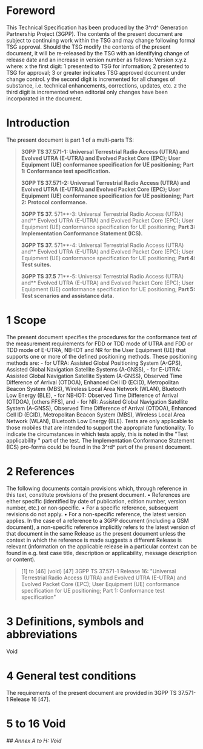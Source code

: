 # Foreword
This Technical Specification has been produced by the 3^rd^ Generation
Partnership Project (3GPP).
The contents of the present document are subject to continuing work within the
TSG and may change following formal TSG approval. Should the TSG modify the
contents of the present document, it will be re-released by the TSG with an
identifying change of release date and an increase in version number as
follows:
Version x.y.z
where:
x the first digit:
1 presented to TSG for information;
2 presented to TSG for approval;
3 or greater indicates TSG approved document under change control.
y the second digit is incremented for all changes of substance, i.e. technical
enhancements, corrections, updates, etc.
z the third digit is incremented when editorial only changes have been
incorporated in the document.
# Introduction
The present document is part 1 of a multi-parts TS:
> **3GPP TS 37.571-1: Universal Terrestrial Radio Access (UTRA) and Evolved
> UTRA (E-UTRA) and Evolved Packet Core (EPC); User Equipment (UE) conformance
> specification for UE positioning; Part 1: Conformance test specification.**
>
> **3GPP TS 37.571-2: Universal Terrestrial Radio Access (UTRA) and Evolved
> UTRA (E-UTRA) and Evolved Packet Core (EPC); User Equipment (UE) conformance
> specification for UE positioning; Part 2: Protocol conformance.**
>
> **3GPP TS 37.** 571**-3: Universal Terrestrial Radio Access (UTRA) and**
> Evolved UTRA (E-UTRA) and Evolved Packet Core (EPC); User Equipment (UE)
> conformance specification for UE positioning; **Part 3: Implementation
> Conformance Statement (ICS).**
>
> **3GPP TS 37.** 571**-4: Universal Terrestrial Radio Access (UTRA) and**
> Evolved UTRA (E-UTRA) and Evolved Packet Core (EPC); User Equipment (UE)
> conformance specification for UE positioning; **Part 4: Test suites.**
>
> **3GPP TS 37.5** 71**-5: Universal Terrestrial Radio Access (UTRA) and**
> Evolved UTRA (E-UTRA) and Evolved Packet Core (EPC); User Equipment (UE)
> conformance specification for UE positioning; **Part 5: Test scenarios and
> assistance data.**
# 1 Scope
The present document specifies the procedures for the conformance test of the
measurement requirements for FDD or TDD mode of UTRA and FDD or TDD mode of
E-UTRA, NB-IOT and NR for the User Equipment (UE) that supports one or more of
the defined positioning methods. These positioning methods are:
\- for UTRA: Assisted Global Positioning System (A-GPS), Assisted Global
Navigation Satellite Systems (A-GNSS),
\- for E-UTRA: Assisted Global Navigation Satellite System (A-GNSS), Observed
Time Difference of Arrival (OTDOA), Enhanced Cell ID (ECID), Metropolitan
Beacon System (MBS), Wireless Local Area Network (WLAN), Bluetooth Low Energy
(BLE),
\- for NB-IOT: Observed Time Difference of Arrival (OTDOA), [others FFS], and
\- for NR: Assisted Global Navigation Satellite System (A-GNSS), Observed Time
Difference of Arrival (OTDOA), Enhanced Cell ID (ECID), Metropolitan Beacon
System (MBS), Wireless Local Area Network (WLAN), Bluetooth Low Energy (BLE).
Tests are only applicable to those mobiles that are intended to support the
appropriate functionality. To indicate the circumstances in which tests apply,
this is noted in the "Test applicability \" part of the test.
The Implementation Conformance Statement (ICS) pro-forma could be found in the
3^rd^ part of the present document.
# 2 References
The following documents contain provisions which, through reference in this
text, constitute provisions of the present document.
• References are either specific (identified by date of publication, edition
number, version number, etc.) or non‑specific.
• For a specific reference, subsequent revisions do not apply.
• For a non-specific reference, the latest version applies. In the case of a
reference to a 3GPP document (including a GSM document), a non-specific
reference implicitly refers to the latest version of that document in the same
Release as the present document unless the context in which the reference is
made suggests a different Release is relevant (information on the applicable
release in a particular context can be found in e.g. test case title,
description or applicability, message description or content).
> [1] to [46] (void)
[47] 3GPP TS 37.571-1 Release 16: \"Universal Terrestrial Radio Access (UTRA)
and Evolved UTRA (E-UTRA) and Evolved Packet Core (EPC); User Equipment (UE)
conformance specification for UE positioning; Part 1: Conformance test
specification\"
# 3 Definitions, symbols and abbreviations
Void
# 4 General test conditions
The requirements of the present document are provided in 3GPP TS 37.571-1
Release 16 [47].
# 5 to 16 Void
###### ## Annex A to H: Void
#